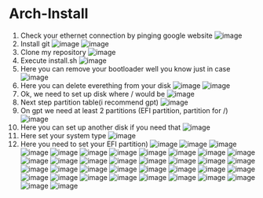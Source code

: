 # Arch-Install
1) Check your ethernet connection by pinging google website
![image](https://user-images.githubusercontent.com/66934329/114667785-1d423e80-9d2a-11eb-97d3-392b67db6bee.png)
2) Install git
![image](https://user-images.githubusercontent.com/66934329/114667943-4e227380-9d2a-11eb-91a3-17cb15ad6c9b.png)
![image](https://user-images.githubusercontent.com/66934329/114668040-74e0aa00-9d2a-11eb-9184-8f34cfd26aad.png)
3) Clone my repository
![image](https://user-images.githubusercontent.com/66934329/114668161-9a6db380-9d2a-11eb-8d55-1ca55f29a4e8.png)
4) Execute install.sh
![image](https://user-images.githubusercontent.com/66934329/114668263-bb360900-9d2a-11eb-8ddb-291da6dc7699.png)
5) Here you can remove your bootloader well you know just in case
![image](https://user-images.githubusercontent.com/66934329/114668315-cab55200-9d2a-11eb-8232-53f2a5caabf2.png)
6) Here you can delete everething from your disk
![image](https://user-images.githubusercontent.com/66934329/114668374-dbfe5e80-9d2a-11eb-96ea-e645e1d71838.png)
![image](https://user-images.githubusercontent.com/66934329/114668421-e91b4d80-9d2a-11eb-865d-01318a4b8e33.png)
7) Ok, we need to set up disk where / would be 
![image](https://user-images.githubusercontent.com/66934329/114668449-f2a4b580-9d2a-11eb-9d9f-0d0ecc1a43f0.png)
8) Next step partition table(i recommend gpt)
![image](https://user-images.githubusercontent.com/66934329/114668497-051eef00-9d2b-11eb-8099-6da69ae5cf24.png)
9) On gpt we need at least 2 partitions (EFI partition, partition for /)
![image](https://user-images.githubusercontent.com/66934329/114668580-1d8f0980-9d2b-11eb-886b-a80e7f00f098.png)
10) Here you can set up another disk if you need that
![image](https://user-images.githubusercontent.com/66934329/114668635-28499e80-9d2b-11eb-8e53-662b8dd31072.png)
11) Here set your system type 
![image](https://user-images.githubusercontent.com/66934329/114668678-33043380-9d2b-11eb-86e3-2d29bcb506bf.png)
12) Here you need to set your EFI partition)
![image](https://user-images.githubusercontent.com/66934329/114668750-49aa8a80-9d2b-11eb-8dd4-0930e610d85a.png)
![image](https://user-images.githubusercontent.com/66934329/114668778-53cc8900-9d2b-11eb-8474-af7780b81554.png)
![image](https://user-images.githubusercontent.com/66934329/114668828-6050e180-9d2b-11eb-8ea2-0b2002c3da5a.png)
![image](https://user-images.githubusercontent.com/66934329/114668869-6e9efd80-9d2b-11eb-81b6-ff4d4bdd84f1.png)
![image](https://user-images.githubusercontent.com/66934329/114668941-88404500-9d2b-11eb-8180-315f83e3e924.png)
![image](https://user-images.githubusercontent.com/66934329/114668967-91311680-9d2b-11eb-81a3-b4c603812cd3.png)
![image](https://user-images.githubusercontent.com/66934329/114669080-b3c32f80-9d2b-11eb-85a2-cf67ed94b8b0.png)
![image](https://user-images.githubusercontent.com/66934329/114669117-be7dc480-9d2b-11eb-9d28-54f97226360d.png)
![image](https://user-images.githubusercontent.com/66934329/114669164-ca698680-9d2b-11eb-90fd-63958334ee79.png)
![image](https://user-images.githubusercontent.com/66934329/114669218-d5241b80-9d2b-11eb-96df-4955ae0ad22e.png)
![image](https://user-images.githubusercontent.com/66934329/114669253-df461a00-9d2b-11eb-912f-dc9ac243150c.png)
![image](https://user-images.githubusercontent.com/66934329/114669288-ea00af00-9d2b-11eb-9fd0-b5ea69f0d598.png)
![image](https://user-images.githubusercontent.com/66934329/114670507-444e3f80-9d2d-11eb-81c2-07c2666e550b.png)
![image](https://user-images.githubusercontent.com/66934329/114670546-516b2e80-9d2d-11eb-9f48-79fe69a574f8.png)
![image](https://user-images.githubusercontent.com/66934329/114670959-bcb50080-9d2d-11eb-872f-20d4f6284434.png)
![image](https://user-images.githubusercontent.com/66934329/114671010-d0f8fd80-9d2d-11eb-8e8a-26b281a42017.png)
![image](https://user-images.githubusercontent.com/66934329/114671072-e2420a00-9d2d-11eb-8494-b727f945ac7b.png)
![image](https://user-images.githubusercontent.com/66934329/114671136-f2f28000-9d2d-11eb-9c48-32aa09402bce.png)
![image](https://user-images.githubusercontent.com/66934329/114671187-00a80580-9d2e-11eb-8d2e-665876a0069a.png)
![image](https://user-images.githubusercontent.com/66934329/114671221-0bfb3100-9d2e-11eb-9e99-609953f8054f.png)
![image](https://user-images.githubusercontent.com/66934329/114671270-19182000-9d2e-11eb-82a3-ad15778ff263.png)
![image](https://user-images.githubusercontent.com/66934329/114671303-23d2b500-9d2e-11eb-98f8-8c8f21c3b221.png)
![image](https://user-images.githubusercontent.com/66934329/114671345-30efa400-9d2e-11eb-8cbf-bc11ba160cb1.png)
![image](https://user-images.githubusercontent.com/66934329/114671385-3fd65680-9d2e-11eb-90a4-abc1a2a6914a.png)
![image](https://user-images.githubusercontent.com/66934329/114671431-4d8bdc00-9d2e-11eb-9e4f-6fe8237fb88d.png)
![image](https://user-images.githubusercontent.com/66934329/114671483-58df0780-9d2e-11eb-93a7-953f0b724701.png)
![image](https://user-images.githubusercontent.com/66934329/114671515-62686f80-9d2e-11eb-85cc-a316d053f3ab.png)
![image](https://user-images.githubusercontent.com/66934329/114671561-6e543180-9d2e-11eb-9df4-552b2714ea9c.png)
![image](https://user-images.githubusercontent.com/66934329/114671612-7a3ff380-9d2e-11eb-9856-85f9016e8ac7.png)
![image](https://user-images.githubusercontent.com/66934329/114671671-8926a600-9d2e-11eb-8ade-1296cf884675.png)
![image](https://user-images.githubusercontent.com/66934329/114671861-c12de900-9d2e-11eb-8f29-393030b5e965.png)
![image](https://user-images.githubusercontent.com/66934329/114671921-cdb24180-9d2e-11eb-8520-93cc80a41279.png)
![image](https://user-images.githubusercontent.com/66934329/114671985-db67c700-9d2e-11eb-9717-45bd7062055d.png)
![image](https://user-images.githubusercontent.com/66934329/114672091-f33f4b00-9d2e-11eb-8b84-c0ac30ad7476.png)
![image](https://user-images.githubusercontent.com/66934329/114672171-08b47500-9d2f-11eb-8c8f-737dd885c9cc.png)
![image](https://user-images.githubusercontent.com/66934329/114672212-1669fa80-9d2f-11eb-9e11-8362011fff0b.png)
![image](https://user-images.githubusercontent.com/66934329/114672332-3ac5d700-9d2f-11eb-8fd4-4747574da5d8.png)
